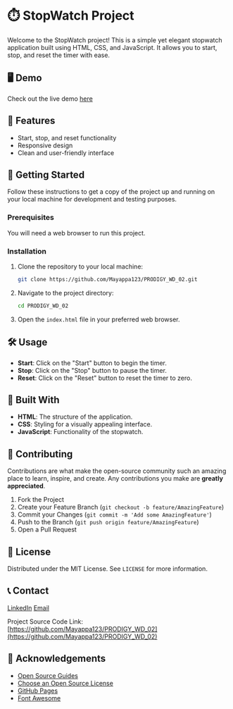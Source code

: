 # ⏱️ StopWatch Project

Welcome to the StopWatch project! This is a simple yet elegant stopwatch application built using HTML, CSS, and JavaScript. It allows you to start, stop, and reset the timer with ease.

## 🖥️ Demo

Check out the live demo [here](https://your-demo-link.com)

## 🌟 Features

- Start, stop, and reset functionality
- Responsive design
- Clean and user-friendly interface

## 🚀 Getting Started

Follow these instructions to get a copy of the project up and running on your local machine for development and testing purposes.

### Prerequisites

You will need a web browser to run this project.

### Installation

1. Clone the repository to your local machine:

    ```sh
    git clone https://github.com/Mayappa123/PRODIGY_WD_02.git
    ```

2. Navigate to the project directory:

    ```sh
    cd PRODIGY_WD_02
    ```

3. Open the `index.html` file in your preferred web browser.

## 🛠️ Usage

- **Start**: Click on the "Start" button to begin the timer.
- **Stop**: Click on the "Stop" button to pause the timer.
- **Reset**: Click on the "Reset" button to reset the timer to zero.

## 🎨 Built With

- **HTML**: The structure of the application.
- **CSS**: Styling for a visually appealing interface.
- **JavaScript**: Functionality of the stopwatch.

## 🤝 Contributing

Contributions are what make the open-source community such an amazing place to learn, inspire, and create. Any contributions you make are **greatly appreciated**.

1. Fork the Project
2. Create your Feature Branch (`git checkout -b feature/AmazingFeature`)
3. Commit your Changes (`git commit -m 'Add some AmazingFeature'`)
4. Push to the Branch (`git push origin feature/AmazingFeature`)
5. Open a Pull Request

## 📄 License

Distributed under the MIT License. See `LICENSE` for more information.

## 📞 Contact

[LinkedIn](https://www.linkedin.com/in/mayappa-pujari-625432182)
[Email](mayappapujari561999@gmail.com)

Project Source Code Link: [https://github.com/Mayappa123/PRODIGY_WD_02](https://github.com/Mayappa123/PRODIGY_WD_02)

## 🙏 Acknowledgements

- [Open Source Guides](https://opensource.guide/)
- [Choose an Open Source License](https://choosealicense.com)
- [GitHub Pages](https://pages.github.com)
- [Font Awesome](https://fontawesome.com)



